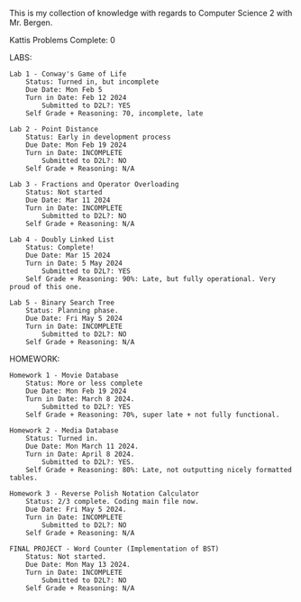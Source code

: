 This is my collection of knowledge with regards to Computer Science 2 with Mr. Bergen.

Kattis Problems Complete: 0

LABS:

    Lab 1 - Conway's Game of Life
        Status: Turned in, but incomplete
        Due Date: Mon Feb 5
        Turn in Date: Feb 12 2024
            Submitted to D2L?: YES
        Self Grade + Reasoning: 70, incomplete, late

    Lab 2 - Point Distance
        Status: Early in development process
        Due Date: Mon Feb 19 2024
        Turn in Date: INCOMPLETE
            Submitted to D2L?: NO
        Self Grade + Reasoning: N/A

    Lab 3 - Fractions and Operator Overloading
        Status: Not started
        Due Date: Mar 11 2024
        Turn in Date: INCOMPLETE
            Submitted to D2L?: NO
        Self Grade + Reasoning: N/A

    Lab 4 - Doubly Linked List
        Status: Complete!
        Due Date: Mar 15 2024
        Turn in Date: 5 May 2024
            Submitted to D2L?: YES
        Self Grade + Reasoning: 90%: Late, but fully operational. Very proud of this one.

    Lab 5 - Binary Search Tree
        Status: Planning phase.
        Due Date: Fri May 5 2024
        Turn in Date: INCOMPLETE
            Submitted to D2L?: NO
        Self Grade + Reasoning: N/A

HOMEWORK:
    
    Homework 1 - Movie Database
        Status: More or less complete
        Due Date: Mon Feb 19 2024
        Turn in Date: March 8 2024.
            Submitted to D2L?: YES
        Self Grade + Reasoning: 70%, super late + not fully functional.

    Homework 2 - Media Database
        Status: Turned in.
        Due Date: Mon March 11 2024.
        Turn in Date: April 8 2024.
            Submitted to D2L?: YES.
        Self Grade + Reasoning: 80%: Late, not outputting nicely formatted tables.

    Homework 3 - Reverse Polish Notation Calculator
        Status: 2/3 complete. Coding main file now.
        Due Date: Fri May 5 2024.
        Turn in Date: INCOMPLETE
            Submitted to D2L?: NO
        Self Grade + Reasoning: N/A

    FINAL PROJECT - Word Counter (Implementation of BST)
        Status: Not started.
        Due Date: Mon May 13 2024.
        Turn in Date: INCOMPLETE
            Submitted to D2L?: NO
        Self Grade + Reasoning: N/A